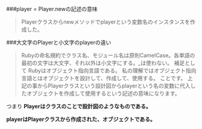 ###player = Player.newの記述の意味
>Playerクラスからnewメソッドでplayerという変数名のインスタンスを作成した。

###大文字のPlayerと小文字のplayerの違い
>Rubyの命名規約でクラス名、モジュール名は原則CamelCase。各単語の最初の文字は大文字、それ以外は小文字にする。\_は使わない。
補足として
Rubyはオブジェクト指向言語である。
私の理解ではオブジェクト指向言語とはオブジェクトを設計して、作成して、使用する。
ことです。
上記の事からPlayerクラスという設計図からplayerという名の変数に代入したオブジェクトを作成して使用するという記述の意味になります。

  つまり **Playerはクラスのことで設計図のようなものである。**

**playerはPlayerクラスから作成された、オブジェクトである。**
